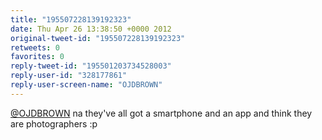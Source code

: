 ```yaml
---
title: "195507228139192323"
date: Thu Apr 26 13:38:50 +0000 2012
original-tweet-id: "195507228139192323"
retweets: 0
favorites: 0
reply-tweet-id: "195501203734528003"
reply-user-id: "328177861"
reply-user-screen-name: "OJDBROWN"
---
```

<a href="https://twitter.com/OJDBROWN">@OJDBROWN</a> na they've all got a smartphone and an app and think they are photographers :p
